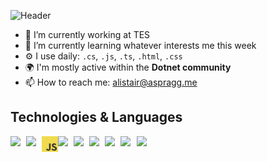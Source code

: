 ![Header](https://user-images.githubusercontent.com/11881500/179539916-00c919a2-c83e-435f-b3b3-7250c6fa79b2.png)

- 🔭 I’m currently working at TES
- 🌱 I’m currently learning whatever interests me this week
- ⚙️ I use daily: `.cs`, `.js`, `.ts`, `.html`, `.css`
- 🌍 I'm mostly active within the **Dotnet community**
- 📫 How to reach me: alistair@aspragg.me

## Technologies & Languages

<div style="display:flex;">
<img style="width:5%" src="https://iconape.com/wp-content/png_logo_vector/c.png"/>
<img style="width:5%" src="https://cdn.iconscout.com/icon/free/png-256/vue-282497.png"/>
<img style="width:5%" src="https://raw.githubusercontent.com/github/explore/master/topics/javascript/javascript.png"/>
<img style="width:5%" src="https://upload.wikimedia.org/wikipedia/commons/thumb/4/4c/Typescript_logo_2020.svg/1024px-Typescript_logo_2020.svg.png"/>
<img style="width:5%" src="https://www.drupal.org/files/styles/grid-3-2x/public/project-images/screenshot_361.png?itok=w4CzcWyb"/>
<img style="width:5%" src="https://www.docker.com/wp-content/uploads/2022/05/Docker_Temporary_Image_Google_Blue_1080x1080_v1.png"/>
<img style="width:5%" src="https://git-scm.com/images/logos/downloads/Git-Icon-1788C.png"/>
<img style="width:5%" src="https://uxwing.com/wp-content/themes/uxwing/download/10-brands-and-social-media/postgresql.png"/>
<img style="width:5%" src="https://images.squarespace-cdn.com/content/v1/52ca3b73e4b04a45ef2c5cb6/1551884861331-C9U2RHJQLOPL9F332X5O/AWS_blog_01.PNG"/>
</div>

